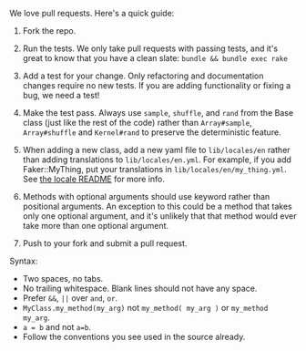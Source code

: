 We love pull requests. Here's a quick guide:

1. Fork the repo.

2. Run the tests. We only take pull requests with passing tests, and it's great
to know that you have a clean slate: `bundle && bundle exec rake`

3. Add a test for your change. Only refactoring and documentation changes
require no new tests. If you are adding functionality or fixing a bug, we need
a test!

4. Make the test pass.  Always use `sample`, `shuffle`, and `rand` from
the Base class (just like the rest of the code) rather than
`Array#sample`, `Array#shuffle` and `Kernel#rand` to preserve the
deterministic feature.

5. When adding a new class, add a new yaml file to
`lib/locales/en` rather than adding translations to
`lib/locales/en.yml`.  For example, if you add Faker::MyThing,
put your translations in `lib/locales/en/my_thing.yml`.  See [the locale
README](./lib/locales/en/README.md) for more info.

6. Methods with optional arguments should use keyword rather than positional 
arguments. An exception to this could be a method that takes only one 
optional argument, and it's unlikely that that method would ever take more
than one optional argument.

7. Push to your fork and submit a pull request.

Syntax:

* Two spaces, no tabs.
* No trailing whitespace. Blank lines should not have any space.
* Prefer `&&`, `||` over `and`, `or`.
* `MyClass.my_method(my_arg)` not `my_method( my_arg )` or `my_method my_arg`.
* `a = b` and not `a=b`.
* Follow the conventions you see used in the source already.
